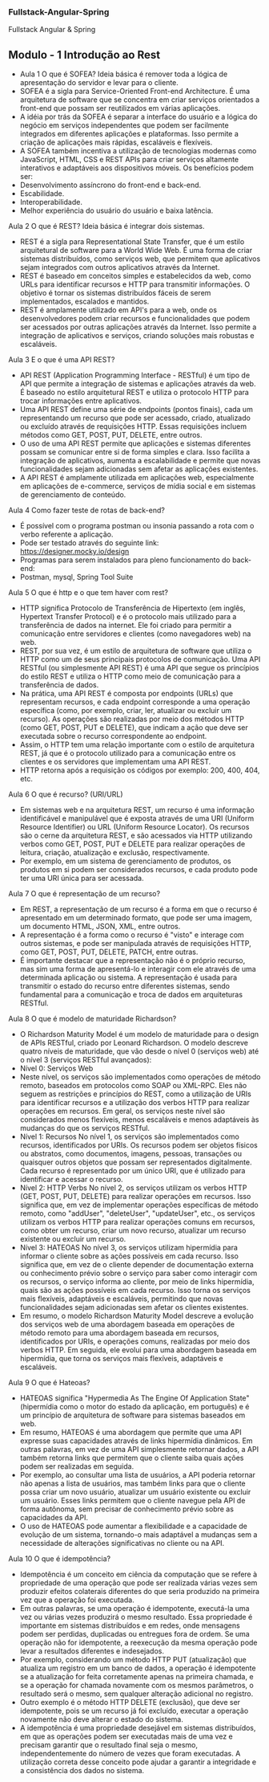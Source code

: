 ### Fullstack-Angular-Spring
Fullstack Angular &amp; Spring

## Modulo - 1 Introdução ao Rest
* Aula 1
O que é SOFEA?
Ideia básica é remover toda a lógica de apresentação do servidor e levar para o cliente.
* SOFEA é a sigla para Service-Oriented Front-end Architecture. É uma arquitetura de software que se concentra em criar serviços orientados a front-end que possam ser reutilizados em várias aplicações.
* A idéia por trás da SOFEA é separar a interface do usuário e a lógica do negócio em serviços independentes que podem ser facilmente integrados em diferentes aplicações e plataformas. Isso permite a criação de aplicações mais rápidas, escaláveis e flexíveis.
* A SOFEA também incentiva a utilização de tecnologias modernas como JavaScript, HTML, CSS e REST APIs para criar serviços altamente interativos e adaptáveis aos dispositivos móveis.
Os benefícios podem ser:
* Desenvolvimento assíncrono do front-end e back-end.
* Escabilidade.
* Interoperabilidade.
* Melhor experiência do usuário do usuário e baixa latência.

Aula 2
O que é REST?
Ideia básica é integrar dois sistemas.
* REST é a sigla para Representational State Transfer, que é um estilo arquitetural de software para a World Wide Web. É uma forma de criar sistemas distribuídos, como serviços web, que permitem que aplicativos sejam integrados com outros aplicativos através da Internet.
* REST é baseado em conceitos simples e estabelecidos da web, como URLs para identificar recursos e HTTP para transmitir informações. O objetivo é tornar os sistemas distribuídos fáceis de serem implementados, escalados e mantidos.
* REST é amplamente utilizado em API's para a web, onde os desenvolvedores podem criar recursos e funcionalidades que podem ser acessados por outras aplicações através da Internet. Isso permite a integração de aplicativos e serviços, criando soluções mais robustas e escaláveis.

Aula 3
E o que é uma API REST?
* API REST (Application Programming Interface - RESTful) é um tipo de API que permite a integração de sistemas e aplicações através da web. É baseado no estilo arquitetural REST e utiliza o protocolo HTTP para trocar informações entre aplicativos.
* Uma API REST define uma série de endpoints (pontos finais), cada um representando um recurso que pode ser acessado, criado, atualizado ou excluído através de requisições HTTP. Essas requisições incluem métodos como GET, POST, PUT, DELETE, entre outros.
* O uso de uma API REST permite que aplicações e sistemas diferentes possam se comunicar entre si de forma simples e clara. Isso facilita a integração de aplicativos, aumenta a escalabilidade e permite que novas funcionalidades sejam adicionadas sem afetar as aplicações existentes.
* A API REST é amplamente utilizada em aplicações web, especialmente em aplicações de e-commerce, serviços de mídia social e em sistemas de gerenciamento de conteúdo.

Aula 4 
Como fazer teste de rotas de back-end?
* É possível com o programa postman ou insonia passando a rota com o verbo referente a aplicação.
* Pode ser testado através do seguinte link: https://designer.mocky.io/design
* Programas para serem instalados para pleno funcionamento do back-end:
* Postman, mysql, Spring Tool Suite 

Aula 5
O que é http e o que tem haver com rest?
* HTTP significa Protocolo de Transferência de Hipertexto (em inglês, Hypertext Transfer Protocol) e é o protocolo mais utilizado para a transferência de dados na internet. Ele foi criado para permitir a comunicação entre servidores e clientes (como navegadores web) na web.
* REST, por sua vez, é um estilo de arquitetura de software que utiliza o HTTP como um de seus principais protocolos de comunicação. Uma API RESTful (ou simplesmente API REST) é uma API que segue os princípios do estilo REST e utiliza o HTTP como meio de comunicação para a transferência de dados.
* Na prática, uma API REST é composta por endpoints (URLs) que representam recursos, e cada endpoint corresponde a uma operação específica (como, por exemplo, criar, ler, atualizar ou excluir um recurso). As operações são realizadas por meio dos métodos HTTP (como GET, POST, PUT e DELETE), que indicam a ação que deve ser executada sobre o recurso correspondente ao endpoint.
* Assim, o HTTP tem uma relação importante com o estilo de arquitetura REST, já que é o protocolo utilizado para a comunicação entre os clientes e os servidores que implementam uma API REST.
* HTTP retorna após a requisição os códigos por exemplo: 200, 400, 404, etc.

Aula 6
O que é recurso? (URI/URL)
* Em sistemas web e na arquitetura REST, um recurso é uma informação identificável e manipulável que é exposta através de uma URI (Uniform Resource Identifier) ou URL (Uniform Resource Locator). Os recursos são o cerne da arquitetura REST, e são acessados via HTTP utilizando verbos como GET, POST, PUT e DELETE para realizar operações de leitura, criação, atualização e exclusão, respectivamente.
* Por exemplo, em um sistema de gerenciamento de produtos, os produtos em si podem ser considerados recursos, e cada produto pode ter uma URI única para ser acessada.

Aula 7
O que é representação de um recurso?
* Em REST, a representação de um recurso é a forma em que o recurso é apresentado em um determinado formato, que pode ser uma imagem, um documento HTML, JSON, XML, entre outros.
* A representação é a forma como o recurso é "visto" e interage com outros sistemas, e pode ser manipulada através de requisições HTTP, como GET, POST, PUT, DELETE, PATCH, entre outras.
* É importante destacar que a representação não é o próprio recurso, mas sim uma forma de apresentá-lo e interagir com ele através de uma determinada aplicação ou sistema. A representação é usada para transmitir o estado do recurso entre diferentes sistemas, sendo fundamental para a comunicação e troca de dados em arquiteturas RESTful.

Aula 8
O que é modelo de maturidade Richardson?
* O Richardson Maturity Model é um modelo de maturidade para o design de APIs RESTful, criado por Leonard Richardson. O modelo descreve quatro níveis de maturidade, que vão desde o nível 0 (serviços web) até o nível 3 (serviços RESTful avançados):
* Nível 0: Serviços Web
* Neste nível, os serviços são implementados como operações de método remoto, baseados em protocolos como SOAP ou XML-RPC. Eles não seguem as restrições e princípios do REST, como a utilização de URIs para identificar recursos e a utilização dos verbos HTTP para realizar operações em recursos. Em geral, os serviços neste nível são considerados menos flexíveis, menos escaláveis e menos adaptáveis às mudanças do que os serviços RESTful.
* Nível 1: Recursos
No nível 1, os serviços são implementados como recursos, identificados por URIs. Os recursos podem ser objetos físicos ou abstratos, como documentos, imagens, pessoas, transações ou quaisquer outros objetos que possam ser representados digitalmente. Cada recurso é representado por um único URI, que é utilizado para identificar e acessar o recurso.
* Nível 2: HTTP Verbs
No nível 2, os serviços utilizam os verbos HTTP (GET, POST, PUT, DELETE) para realizar operações em recursos. Isso significa que, em vez de implementar operações específicas de método remoto, como "addUser", "deleteUser", "updateUser", etc., os serviços utilizam os verbos HTTP para realizar operações comuns em recursos, como obter um recurso, criar um novo recurso, atualizar um recurso existente ou excluir um recurso.
* Nível 3: HATEOAS
No nível 3, os serviços utilizam hipermídia para informar o cliente sobre as ações possíveis em cada recurso. Isso significa que, em vez de o cliente depender de documentação externa ou conhecimento prévio sobre o serviço para saber como interagir com os recursos, o serviço informa ao cliente, por meio de links hipermídia, quais são as ações possíveis em cada recurso. Isso torna os serviços mais flexíveis, adaptáveis e escaláveis, permitindo que novas funcionalidades sejam adicionadas sem afetar os clientes existentes.
* Em resumo, o modelo Richardson Maturity Model descreve a evolução dos serviços web de uma abordagem baseada em operações de método remoto para uma abordagem baseada em recursos, identificados por URIs, e operações comuns, realizadas por meio dos verbos HTTP. Em seguida, ele evolui para uma abordagem baseada em hipermídia, que torna os serviços mais flexíveis, adaptáveis e escaláveis.

Aula 9
O que é Hateoas?
* HATEOAS significa "Hypermedia As The Engine Of Application State" (hipermídia como o motor do estado da aplicação, em português) e é um princípio de arquitetura de software para sistemas baseados em web.
* Em resumo, HATEOAS é uma abordagem que permite que uma API expresse suas capacidades através de links hipermídia dinâmicos. Em outras palavras, em vez de uma API simplesmente retornar dados, a API também retorna links que permitem que o cliente saiba quais ações podem ser realizadas em seguida.
* Por exemplo, ao consultar uma lista de usuários, a API poderia retornar não apenas a lista de usuários, mas também links para que o cliente possa criar um novo usuário, atualizar um usuário existente ou excluir um usuário. Esses links permitem que o cliente navegue pela API de forma autônoma, sem precisar de conhecimento prévio sobre as capacidades da API.
* O uso de HATEOAS pode aumentar a flexibilidade e a capacidade de evolução de um sistema, tornando-o mais adaptável a mudanças sem a necessidade de alterações significativas no cliente ou na API.

Aula 10
O que é idempotência?
* Idempotência é um conceito em ciência da computação que se refere à propriedade de uma operação que pode ser realizada várias vezes sem produzir efeitos colaterais diferentes do que seria produzido na primeira vez que a operação foi executada.
* Em outras palavras, se uma operação é idempotente, executá-la uma vez ou várias vezes produzirá o mesmo resultado. Essa propriedade é importante em sistemas distribuídos e em redes, onde mensagens podem ser perdidas, duplicadas ou entregues fora de ordem. Se uma operação não for idempotente, a reexecução da mesma operação pode levar a resultados diferentes e indesejados.
* Por exemplo, considerando um método HTTP PUT (atualização) que atualiza um registro em um banco de dados, a operação é idempotente se a atualização for feita corretamente apenas na primeira chamada, e se a operação for chamada novamente com os mesmos parâmetros, o resultado será o mesmo, sem qualquer alteração adicional no registro.
* Outro exemplo é o método HTTP DELETE (exclusão), que deve ser idempotente, pois se um recurso já foi excluído, executar a operação novamente não deve alterar o estado do sistema.
* A idempotência é uma propriedade desejável em sistemas distribuídos, em que as operações podem ser executadas mais de uma vez e precisam garantir que o resultado final seja o mesmo, independentemente do número de vezes que foram executadas. A utilização correta desse conceito pode ajudar a garantir a integridade e a consistência dos dados no sistema.